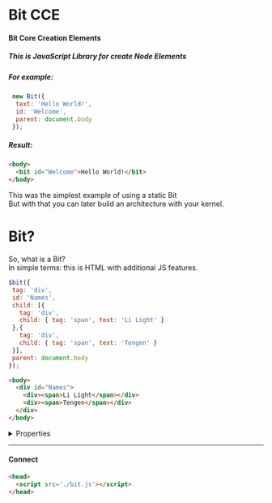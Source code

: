 # Bit CCE 
#### Bit Core Creation Elements <br>
##### This is JavaScript Library for create Node Elements
##### For example:
```js
 new Bit({
  text: 'Hello World!',
  id: 'Welcome',
  parent: document.body
 });
 ```
##### Result:
 ```html 
<body>
   <bit id="Welcome">Hello World!</bit>
</body>
```
This was the simplest example of using a static Bit <br>
But with that you can later build an architecture with your kernel.

# Bit?
 So, what is a Bit? <br>
 In simple terms: this is HTML with additional JS features.
 
 ```js
 $bit({
  tag: 'div',
  id: 'Names',
  child: [{
    tag: 'div',
    child: { tag: 'span', text: 'Li Light' }
  },{
    tag: 'div',
    child: { tag: 'span', text: 'Tengen' }
  }],
  parent: document.body
 });
 ```
 ```html
<body>
   <div id="Names">
	 <div><span>Li Light</span></div>
	 <div><span>Tengen</span></div>
   </div>
</body>
 ```

<details><summary>Properties</summary>
<p>

 #### Most of the named properties are comparable to HTML <br>
> [class, id, title, value...]<br>
#### But new ones have also been added<br>
> ***[parent]:*** parent.append($bit); <br>
***[parentTop]:*** parent.prepend($bit); <br>
***[child]:*** $bit.append(child); <br>
***[wrap]:*** $bit = wrap.append($bit); <br>
***[append]:*** $bit.append(); <br>
***[prepend]:*** $bit.prepend(); <br>
***attr:*** setAttribute; <br>
***html:*** innerHtml; <br>
***text:*** createTextNode; <br>
***tag:*** createElement;
</p>
</details>

<hr>

#### Connect
```html
<head>
  <script src='./bit.js'></script>
</head>
```
